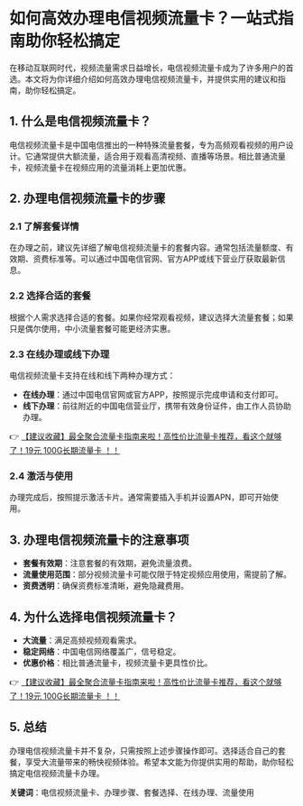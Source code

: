 # 如何高效办理电信视频流量卡？一站式指南助你轻松搞定

在移动互联网时代，视频流量需求日益增长，电信视频流量卡成为了许多用户的首选。本文将为你详细介绍如何高效办理电信视频流量卡，并提供实用的建议和指南，助你轻松搞定。

## 1. 什么是电信视频流量卡？

电信视频流量卡是中国电信推出的一种特殊流量套餐，专为高频观看视频的用户设计。它通常提供大额流量，适合用于观看高清视频、直播等场景。相比普通流量卡，视频流量卡在视频应用的流量消耗上更加优惠。

## 2. 办理电信视频流量卡的步骤

### 2.1 了解套餐详情

在办理之前，建议先详细了解电信视频流量卡的套餐内容。通常包括流量额度、有效期、资费标准等。可以通过中国电信官网、官方APP或线下营业厅获取最新信息。

### 2.2 选择合适的套餐

根据个人需求选择合适的套餐。如果你经常观看视频，建议选择大流量套餐；如果只是偶尔使用，中小流量套餐可能更经济实惠。

### 2.3 在线办理或线下办理

电信视频流量卡支持在线和线下两种办理方式：

- **在线办理**：通过中国电信官网或官方APP，按照提示完成申请和支付即可。
- **线下办理**：前往附近的中国电信营业厅，携带有效身份证件，由工作人员协助办理。

👉 [【建议收藏】最全聚合流量卡指南来啦！高性价比流量卡推荐，看这个就够了！19元 100G长期流量卡 ！！](https://bit.ly/Liuliangka)

### 2.4 激活与使用

办理完成后，按照提示激活卡片。通常需要插入手机并设置APN，即可开始使用。

## 3. 办理电信视频流量卡的注意事项

- **套餐有效期**：注意套餐的有效期，避免流量浪费。
- **流量使用范围**：部分视频流量卡可能仅限于特定视频应用使用，需提前了解。
- **资费透明**：确保资费标准清晰，避免隐藏费用。

## 4. 为什么选择电信视频流量卡？

- **大流量**：满足高频视频观看需求。
- **稳定网络**：中国电信网络覆盖广，信号稳定。
- **优惠价格**：相比普通流量卡，视频流量卡更具性价比。

👉 [【建议收藏】最全聚合流量卡指南来啦！高性价比流量卡推荐，看这个就够了！19元 100G长期流量卡 ！！](https://bit.ly/Liuliangka)

## 5. 总结

办理电信视频流量卡并不复杂，只需按照上述步骤操作即可。选择适合自己的套餐，享受大流量带来的畅快视频体验。希望本文能为你提供实用的帮助，助你轻松搞定电信视频流量卡办理。

**关键词**：电信视频流量卡、办理步骤、套餐选择、在线办理、流量使用